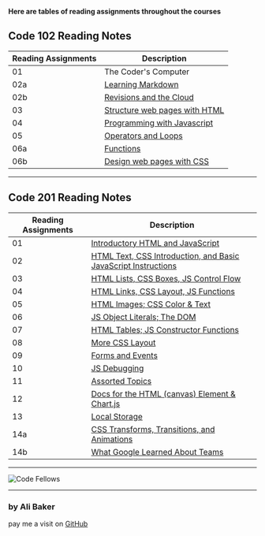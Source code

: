 
**Here are tables of reading assignments throughout the courses**

## Code 102 Reading Notes

| Reading Assignments | Description |
| ------------------- | ----------- |
| 01                  | The Coder's Computer        |
| 02a                 | [Learning Markdown](https://alibakersartawi.github.io/reading-notes/about) |
| 02b                 | [Revisions and the Cloud](https://alibakersartawi.github.io/reading-notes/GitIntro) |
| 03                  | [Structure web pages with HTML](https://alibakersartawi.github.io/reading-notes/html1) |
| 04                  | [Programming with Javascript](https://alibakersartawi.github.io/reading-notes/javascript) |
| 05                  | [Operators and Loops](https://alibakersartawi.github.io/reading-notes/operators&loops) |
| 06a                 | [Functions](https://alibakersartawi.github.io/reading-notes/functions) |
| 06b                 | [Design web pages with CSS](https://alibakersartawi.github.io/reading-notes/cssdesign) |

---

## Code 201 Reading Notes

| Reading Assignments | Description |
| ------------------- | ----------- |
| 01                  | [Introductory HTML and JavaScript](https://alibakersartawi.github.io/reading-notes/class-01) |
| 02                  | [HTML Text, CSS Introduction, and Basic JavaScript Instructions](https://alibakersartawi.github.io/reading-notes/class-02) |
| 03                  | [HTML Lists, CSS Boxes, JS Control Flow](https://alibakersartawi.github.io/reading-notes/class-03) |
| 04                  | [HTML Links, CSS Layout, JS Functions](https://alibakersartawi.github.io/reading-notes/class-04) |
| 05                  | [HTML Images; CSS Color & Text](https://alibakersartawi.github.io/reading-notes/class-05) |
| 06                  | [JS Object Literals; The DOM](https://alibakersartawi.github.io/reading-notes/class-06) |
| 07                  | [HTML Tables; JS Constructor Functions](https://alibakersartawi.github.io/reading-notes/class-07) |
| 08                  | [More CSS Layout](https://alibakersartawi.github.io/reading-notes/class-08) |
| 09                  | [Forms and Events](https://alibakersartawi.github.io/reading-notes/class-09) |
| 10                  | [JS Debugging](https://alibakersartawi.github.io/reading-notes/class-10) |
| 11                  | [Assorted Topics](https://alibakersartawi.github.io/reading-notes/class-11) |
| 12                  | [Docs for the HTML (canvas) Element & Chart.js](https://alibakersartawi.github.io/reading-notes/class-12) |
| 13                  | [Local Storage](https://alibakersartawi.github.io/reading-notes/class-13)|
| 14a                 | [CSS Transforms, Transitions, and Animations](https://alibakersartawi.github.io/reading-notes/class-14a) |
| 14b                 | [What Google Learned About Teams](https://alibakersartawi.github.io/reading-notes/class-14b) |

---

![Code Fellows](https://avatars.githubusercontent.com/u/3904529?s=280&v=4)

---

### **by Ali Baker**
pay me a visit on [GitHub](https://github.com/AliBakerSartawi)